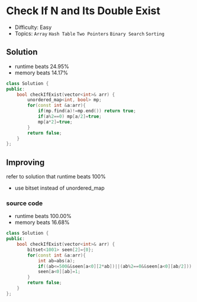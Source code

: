 # Check If N and Its Double Exist
- Difficulty: Easy
- Topics: `Array` `Hash Table` `Two Pointers` `Binary Search` `Sorting`

<!-- ## Data Structure
``` cpp
``` -->

## Solution
- runtime beats 24.95%
- memory beats 14.17%
``` cpp
class Solution {
public:
    bool checkIfExist(vector<int>& arr) {
        unordered_map<int, bool> mp;
        for(const int &a:arr){
            if(mp.find(a)!=mp.end()) return true;
            if(a%2==0) mp[a/2]=true;
            mp[a*2]=true;
        }
        return false;
    }
};
```

## Improving
refer to solution that runtime beats 100%
- use bitset instead of unordered_map
### source code
- runtime beats 100.00%
- memory beats 16.68%
``` cpp
class Solution {
public:
    bool checkIfExist(vector<int>& arr) {
        bitset<1001> seen[2]={0};
        for(const int &a:arr){
            int ab=abs(a);
            if((ab<=500&&seen[a<0][2*ab])||(ab%2==0&&seen[a<0][ab/2])) return true;
            seen[a<0][ab]=1;
        }
        return false;
    }
};
```